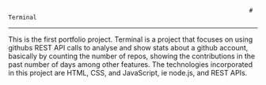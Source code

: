                                                                         # Terminal
------------------------------------------------------------------------------------------------------------------------------------------------------------------------
This is the first portfolio project. Terminal is a project that focuses on using githubs REST API calls to analyse and show stats about a github account, basically by counting the number of repos, showing the contributions in the past number of days among other features. The technologies incorporated in this project are HTML, CSS, and JavaScript, ie node.js, and REST APIs.




